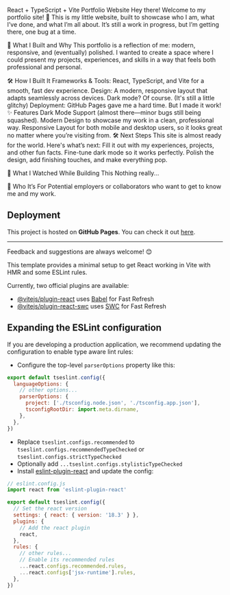 React + TypeScript + Vite
Portfolio Website
Hey there! Welcome to my portfolio site! 🚀 This is my little website, built to showcase who I am, what I’ve done, and what I’m all about. It’s still a work in progress, but I’m getting there, one bug at a time.

🎯 What I Built and Why
This portfolio is a reflection of me: modern, responsive, and (eventually) polished. I wanted to create a space where I could present my projects, experiences, and skills in a way that feels both professional and personal.

🛠️ How I Built It
Frameworks & Tools: React, TypeScript, and Vite for a smooth, fast dev experience.
Design: A modern, responsive layout that adapts seamlessly across devices. Dark mode? Of course. (It's still a little glitchy)
Deployment: GitHub Pages gave me a hard time. But I made it work!
✨ Features
Dark Mode Support (almost there—minor bugs still being squashed).
Modern Design to showcase my work in a clean, professional way.
Responsive Layout for both mobile and desktop users, so it looks great no matter where you’re visiting from.
🛠️ Next Steps
This site is almost ready for the world. Here's what’s next:
Fill it out with my experiences, projects, and other fun facts.
Fine-tune dark mode so it works perfectly.
Polish the design, add finishing touches, and make everything pop.

🎥 What I Watched While Building This
Nothing really...

🎉 Who It’s For
Potential employers or collaborators who want to get to know me and my work.

## Deployment
This project is hosted on **GitHub Pages**. You can check it out [here](INSERT-YOUR-LINK).

---

Feedback and suggestions are always welcome! 😊


This template provides a minimal setup to get React working in Vite with HMR and some ESLint rules.

Currently, two official plugins are available:

- [@vitejs/plugin-react](https://github.com/vitejs/vite-plugin-react/blob/main/packages/plugin-react/README.md) uses [Babel](https://babeljs.io/) for Fast Refresh
- [@vitejs/plugin-react-swc](https://github.com/vitejs/vite-plugin-react-swc) uses [SWC](https://swc.rs/) for Fast Refresh

## Expanding the ESLint configuration

If you are developing a production application, we recommend updating the configuration to enable type aware lint rules:

- Configure the top-level `parserOptions` property like this:

```js
export default tseslint.config({
  languageOptions: {
    // other options...
    parserOptions: {
      project: ['./tsconfig.node.json', './tsconfig.app.json'],
      tsconfigRootDir: import.meta.dirname,
    },
  },
})
```

- Replace `tseslint.configs.recommended` to `tseslint.configs.recommendedTypeChecked` or `tseslint.configs.strictTypeChecked`
- Optionally add `...tseslint.configs.stylisticTypeChecked`
- Install [eslint-plugin-react](https://github.com/jsx-eslint/eslint-plugin-react) and update the config:

```js
// eslint.config.js
import react from 'eslint-plugin-react'

export default tseslint.config({
  // Set the react version
  settings: { react: { version: '18.3' } },
  plugins: {
    // Add the react plugin
    react,
  },
  rules: {
    // other rules...
    // Enable its recommended rules
    ...react.configs.recommended.rules,
    ...react.configs['jsx-runtime'].rules,
  },
})
```
